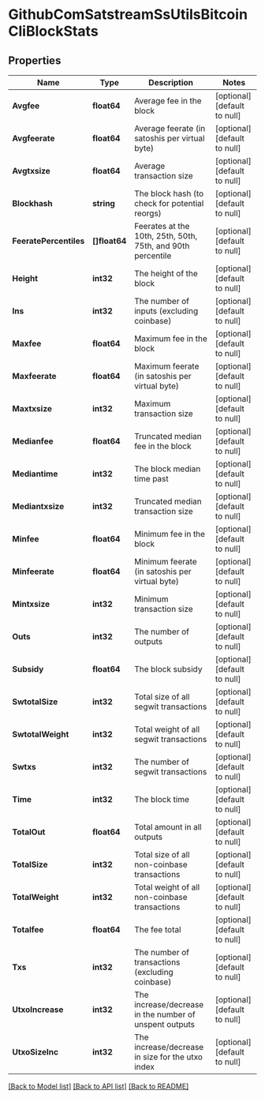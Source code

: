 # GithubComSatstreamSsUtilsBitcoinCliBlockStats

## Properties
Name | Type | Description | Notes
------------ | ------------- | ------------- | -------------
**Avgfee** | **float64** | Average fee in the block | [optional] [default to null]
**Avgfeerate** | **float64** | Average feerate (in satoshis per virtual byte) | [optional] [default to null]
**Avgtxsize** | **float64** | Average transaction size | [optional] [default to null]
**Blockhash** | **string** | The block hash (to check for potential reorgs) | [optional] [default to null]
**FeeratePercentiles** | **[]float64** | Feerates at the 10th, 25th, 50th, 75th, and 90th percentile | [optional] [default to null]
**Height** | **int32** | The height of the block | [optional] [default to null]
**Ins** | **int32** | The number of inputs (excluding coinbase) | [optional] [default to null]
**Maxfee** | **float64** | Maximum fee in the block | [optional] [default to null]
**Maxfeerate** | **float64** | Maximum feerate (in satoshis per virtual byte) | [optional] [default to null]
**Maxtxsize** | **int32** | Maximum transaction size | [optional] [default to null]
**Medianfee** | **float64** | Truncated median fee in the block | [optional] [default to null]
**Mediantime** | **int32** | The block median time past | [optional] [default to null]
**Mediantxsize** | **int32** | Truncated median transaction size | [optional] [default to null]
**Minfee** | **float64** | Minimum fee in the block | [optional] [default to null]
**Minfeerate** | **float64** | Minimum feerate (in satoshis per virtual byte) | [optional] [default to null]
**Mintxsize** | **int32** | Minimum transaction size | [optional] [default to null]
**Outs** | **int32** | The number of outputs | [optional] [default to null]
**Subsidy** | **float64** | The block subsidy | [optional] [default to null]
**SwtotalSize** | **int32** | Total size of all segwit transactions | [optional] [default to null]
**SwtotalWeight** | **int32** | Total weight of all segwit transactions | [optional] [default to null]
**Swtxs** | **int32** | The number of segwit transactions | [optional] [default to null]
**Time** | **int32** | The block time | [optional] [default to null]
**TotalOut** | **float64** | Total amount in all outputs | [optional] [default to null]
**TotalSize** | **int32** | Total size of all non-coinbase transactions | [optional] [default to null]
**TotalWeight** | **int32** | Total weight of all non-coinbase transactions | [optional] [default to null]
**Totalfee** | **float64** | The fee total | [optional] [default to null]
**Txs** | **int32** | The number of transactions (excluding coinbase) | [optional] [default to null]
**UtxoIncrease** | **int32** | The increase/decrease in the number of unspent outputs | [optional] [default to null]
**UtxoSizeInc** | **int32** | The increase/decrease in size for the utxo index | [optional] [default to null]

[[Back to Model list]](../README.md#documentation-for-models) [[Back to API list]](../README.md#documentation-for-api-endpoints) [[Back to README]](../README.md)

